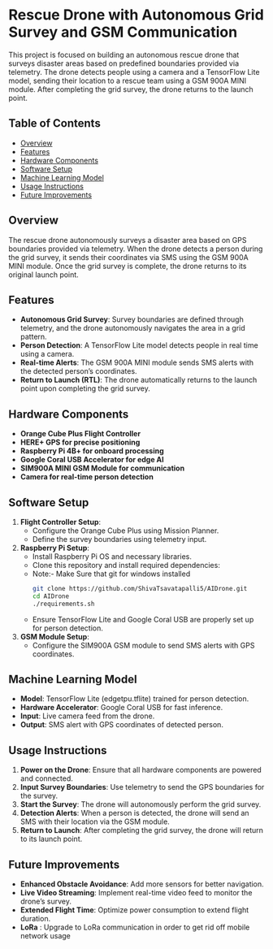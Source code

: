 # Rescue Drone with Autonomous Grid Survey and GSM Communication

This project is focused on building an autonomous rescue drone that surveys disaster areas based on predefined boundaries provided via telemetry. The drone detects people using a camera and a TensorFlow Lite model, sending their location to a rescue team using a GSM 900A MINI module. After completing the grid survey, the drone returns to the launch point.

## Table of Contents
- [Overview](#overview)
- [Features](#features)
- [Hardware Components](#hardware-components)
- [Software Setup](#software-setup)
- [Machine Learning Model](#machine-learning-model)
- [Usage Instructions](#usage-instructions)
- [Future Improvements](#future-improvements)

## Overview
The rescue drone autonomously surveys a disaster area based on GPS boundaries provided via telemetry. When the drone detects a person during the grid survey, it sends their coordinates via SMS using the GSM 900A MINI module. Once the grid survey is complete, the drone returns to its original launch point.

## Features
- **Autonomous Grid Survey**: Survey boundaries are defined through telemetry, and the drone autonomously navigates the area in a grid pattern.
- **Person Detection**: A TensorFlow Lite model detects people in real time using a camera.
- **Real-time Alerts**: The GSM 900A MINI module sends SMS alerts with the detected person’s coordinates.
- **Return to Launch (RTL)**: The drone automatically returns to the launch point upon completing the grid survey.

## Hardware Components
- **Orange Cube Plus Flight Controller**
- **HERE+ GPS for precise positioning**
- **Raspberry Pi 4B+ for onboard processing**
- **Google Coral USB Accelerator for edge AI**
- **SIM900A MINI GSM Module for communication**
- **Camera for real-time person detection**

## Software Setup
1. **Flight Controller Setup**:
   - Configure the Orange Cube Plus using Mission Planner.
   - Define the survey boundaries using telemetry input.
2. **Raspberry Pi Setup**:
   - Install Raspberry Pi OS and necessary libraries.
   - Clone this repository and install required dependencies:
   - Note:- Make Sure that git for windows installed
     ```bash
     git clone https://github.com/ShivaTsavatapalli5/AIDrone.git
     cd AIDrone
     ./requirements.sh
     ```
   - Ensure TensorFlow Lite and Google Coral USB are properly set up for person detection.
3. **GSM Module Setup**:
   - Configure the SIM900A GSM module to send SMS alerts with GPS coordinates.

## Machine Learning Model
- **Model**: TensorFlow Lite (edgetpu.tflite) trained for person detection.
- **Hardware Accelerator**: Google Coral USB for fast inference.
- **Input**: Live camera feed from the drone.
- **Output**: SMS alert with GPS coordinates of detected person.

## Usage Instructions
1. **Power on the Drone**: Ensure that all hardware components are powered and connected.
2. **Input Survey Boundaries**: Use telemetry to send the GPS boundaries for the survey.
3. **Start the Survey**: The drone will autonomously perform the grid survey.
4. **Detection Alerts**: When a person is detected, the drone will send an SMS with their location via the GSM module.
5. **Return to Launch**: After completing the grid survey, the drone will return to its launch point.

## Future Improvements
- **Enhanced Obstacle Avoidance**: Add more sensors for better navigation.
- **Live Video Streaming**: Implement real-time video feed to monitor the drone’s survey.
- **Extended Flight Time**: Optimize power consumption to extend flight duration.
- **LoRa** : Upgrade to LoRa communication in order to get rid off mobile network usage

